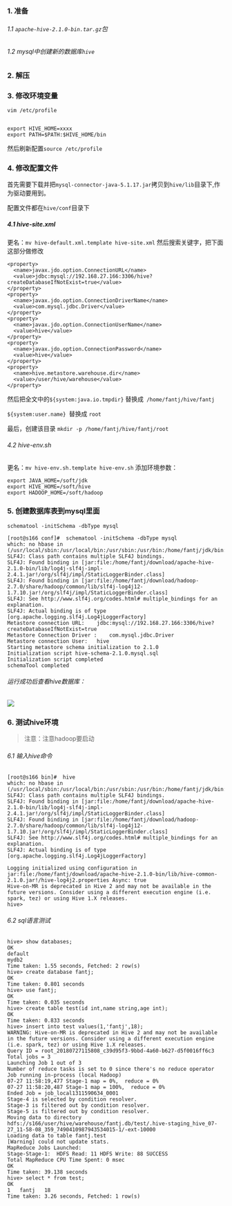 ###   1. 准备
######   1.1 `apache-hive-2.1.0-bin.tar.gz`包

######   1.2 mysql中创建新的数据库`hive`
###   2. 解压
###   3. 修改环境变量
```
vim /etc/profile


export HIVE_HOME=xxxx
export PATH=$PATH:$HIVE_HOME/bin
```
然后刷新配置`source /etc/profile`

###   4. 修改配置文件

首先需要下载并把`mysql-connector-java-5.1.17.jar`拷贝到`hive/lib`目录下,作为驱动要用到。

配置文件都在`hive/conf`目录下
#####    4.1 hive-site.xml
更名：`mv hive-default.xml.template hive-site.xml`
然后搜索关键字，把下面这部分做修改
```
<property>
  <name>javax.jdo.option.ConnectionURL</name>
  <value>jdbc:mysql://192.168.27.166:3306/hive?createDatabaseIfNotExist=true</value>
</property>
<property>
  <name>javax.jdo.option.ConnectionDriverName</name>
  <value>com.mysql.jdbc.Driver</value>
</property>
<property>
  <name>javax.jdo.option.ConnectionUserName</name>
  <value>hive</value>
</property>
<property>
  <name>javax.jdo.option.ConnectionPassword</name>
  <value>hive</value>
</property>
<property>
  <name>hive.metastore.warehouse.dir</name>
  <value>/user/hive/warehouse</value>
</property>
``` 
然后把全文中的`${system:java.io.tmpdir}` 替换成` /home/fantj/hive/fantj`

`${system:user.name} `替换成 `root `

最后，创建该目录 `mkdir -p /home/fantj/hive/fantj/root`

######   4.2 hive-env.sh
更名：`mv hive-env.sh.template hive-env.sh`
添加环境参数：
```
export JAVA_HOME=/soft/jdk
export HIVE_HOME=/soft/hive
export HADOOP_HOME=/soft/hadoop
```

###   5. 创建数据库表到mysql里面
`schematool -initSchema -dbType mysql`
```
[root@s166 conf]#  schematool -initSchema -dbType mysql
which: no hbase in (/usr/local/sbin:/usr/local/bin:/usr/sbin:/usr/bin:/home/fantj/jdk/bin:/home/fantj/hadoop/bin:/usr/local/sbin:/usr/local/bin:/usr/sbin:/usr/bin:/home/fantj/jdk/bin:/home/fantj/hadoop/sbin:/root/bin:/home/fantj/jdk/bin:/home/fantj/hadoop/bin:/usr/local/sbin:/usr/local/bin:/usr/sbin:/usr/bin:/home/fantj/jdk/bin:/home/fantj/hadoop/bin:/usr/local/sbin:/usr/local/bin:/usr/sbin:/usr/bin:/home/fantj/jdk/bin:/home/fantj/hadoop/sbin:/root/bin:/home/fantj/jdk/bin:/home/fantj/hadoop/sbin:/home/fantj/hive/bin)
SLF4J: Class path contains multiple SLF4J bindings.
SLF4J: Found binding in [jar:file:/home/fantj/download/apache-hive-2.1.0-bin/lib/log4j-slf4j-impl-2.4.1.jar!/org/slf4j/impl/StaticLoggerBinder.class]
SLF4J: Found binding in [jar:file:/home/fantj/download/hadoop-2.7.0/share/hadoop/common/lib/slf4j-log4j12-1.7.10.jar!/org/slf4j/impl/StaticLoggerBinder.class]
SLF4J: See http://www.slf4j.org/codes.html# multiple_bindings for an explanation.
SLF4J: Actual binding is of type [org.apache.logging.slf4j.Log4jLoggerFactory]
Metastore connection URL:	 jdbc:mysql://192.168.27.166:3306/hive?createDatabaseIfNotExist=true
Metastore Connection Driver :	 com.mysql.jdbc.Driver
Metastore connection User:	 hive
Starting metastore schema initialization to 2.1.0
Initialization script hive-schema-2.1.0.mysql.sql
Initialization script completed
schemaTool completed

```

######   运行成功后查看hive数据库：

![](https://upload-images.jianshu.io/upload_images/5786888-276dce4d02fddd8e.png?imageMogr2/auto-orient/strip%7CimageView2/2/w/1240)

###   6. 测试hive环境
>注意：注意hadoop要启动

######   6.1 输入hive命令
```
[root@s166 bin]#  hive
which: no hbase in (/usr/local/sbin:/usr/local/bin:/usr/sbin:/usr/bin:/home/fantj/jdk/bin:/home/fantj/hadoop/bin:/usr/local/sbin:/usr/local/bin:/usr/sbin:/usr/bin:/home/fantj/jdk/bin:/home/fantj/hadoop/sbin:/root/bin:/home/fantj/jdk/bin:/home/fantj/hadoop/bin:/usr/local/sbin:/usr/local/bin:/usr/sbin:/usr/bin:/home/fantj/jdk/bin:/home/fantj/hadoop/bin:/usr/local/sbin:/usr/local/bin:/usr/sbin:/usr/bin:/home/fantj/jdk/bin:/home/fantj/hadoop/sbin:/root/bin:/home/fantj/jdk/bin:/home/fantj/hadoop/sbin:/home/fantj/hive/bin)
SLF4J: Class path contains multiple SLF4J bindings.
SLF4J: Found binding in [jar:file:/home/fantj/download/apache-hive-2.1.0-bin/lib/log4j-slf4j-impl-2.4.1.jar!/org/slf4j/impl/StaticLoggerBinder.class]
SLF4J: Found binding in [jar:file:/home/fantj/download/hadoop-2.7.0/share/hadoop/common/lib/slf4j-log4j12-1.7.10.jar!/org/slf4j/impl/StaticLoggerBinder.class]
SLF4J: See http://www.slf4j.org/codes.html# multiple_bindings for an explanation.
SLF4J: Actual binding is of type [org.apache.logging.slf4j.Log4jLoggerFactory]

Logging initialized using configuration in jar:file:/home/fantj/download/apache-hive-2.1.0-bin/lib/hive-common-2.1.0.jar!/hive-log4j2.properties Async: true
Hive-on-MR is deprecated in Hive 2 and may not be available in the future versions. Consider using a different execution engine (i.e. spark, tez) or using Hive 1.X releases.
hive> 
```

######   6.2 sql语言测试
```shell
hive> show databases;
OK
default
mydb2
Time taken: 1.55 seconds, Fetched: 2 row(s)
hive> create database fantj;
OK
Time taken: 0.801 seconds
hive> use fantj;
OK
Time taken: 0.035 seconds
hive> create table test(id int,name string,age int);
OK
Time taken: 0.833 seconds
hive> insert into test values(1,'fantj',18);
WARNING: Hive-on-MR is deprecated in Hive 2 and may not be available in the future versions. Consider using a different execution engine (i.e. spark, tez) or using Hive 1.X releases.
Query ID = root_20180727115808_c39d95f3-9bbd-4a60-b627-d5f0016ff6c3
Total jobs = 3
Launching Job 1 out of 3
Number of reduce tasks is set to 0 since there's no reduce operator
Job running in-process (local Hadoop)
07-27 11:58:19,477 Stage-1 map = 0%,  reduce = 0%
07-27 11:58:20,487 Stage-1 map = 100%,  reduce = 0%
Ended Job = job_local1311590634_0001
Stage-4 is selected by condition resolver.
Stage-3 is filtered out by condition resolver.
Stage-5 is filtered out by condition resolver.
Moving data to directory hdfs://s166/user/hive/warehouse/fantj.db/test/.hive-staging_hive_07-27_11-58-08_359_7490410987943534015-1/-ext-10000
Loading data to table fantj.test
[Warning] could not update stats.
MapReduce Jobs Launched: 
Stage-Stage-1:  HDFS Read: 11 HDFS Write: 88 SUCCESS
Total MapReduce CPU Time Spent: 0 msec
OK
Time taken: 39.138 seconds
hive> select * from test;
OK
1	fantj	18
Time taken: 3.26 seconds, Fetched: 1 row(s)

```
